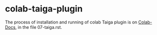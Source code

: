 # colab-taiga-plugin


The process of installation and running of colab Taiga plugin is on [Colab-Docs](https://github.com/mes-2016-1/Colab-Docs), in the file 07-taiga.rst.
